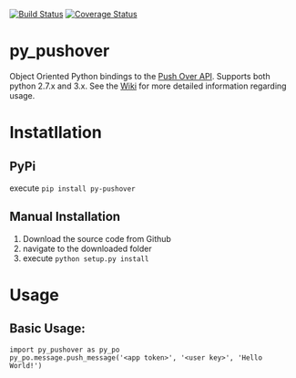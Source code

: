 [![Build Status](https://travis-ci.org/KronosKoderS/py_pushover.svg?branch=master)](https://travis-ci.org/KronosKoderS/py_pushover)
[![Coverage Status](https://coveralls.io/repos/KronosKoderS/py_pushover/badge.svg?branch=master&service=github)](https://coveralls.io/github/KronosKoderS/py_pushover?branch=master)

# py_pushover
Object Oriented Python bindings to the [Push Over API](https://pushover.net/api).  Supports both python 2.7.x and 3.x.  See the [Wiki](https://github.com/KronosKoderS/py_pushover/wiki) for more detailed information regarding usage.  

# Instatllation
## PyPi

execute `pip install py-pushover`

## Manual Installation

1. Download the source code from Github
2. navigate to the downloaded folder
3. execute `python setup.py install`


# Usage
    
Basic Usage:
-----------
    import py_pushover as py_po
    py_po.message.push_message('<app token>', '<user key>', 'Hello World!')
